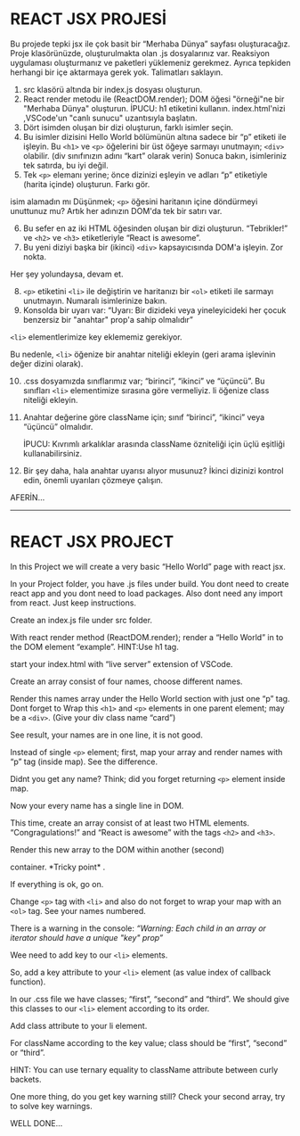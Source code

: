 # REACT JSX PROJESİ

Bu projede tepki jsx ile çok basit bir “Merhaba Dünya” sayfası oluşturacağız.
Proje klasörünüzde, oluşturulmakta olan .js dosyalarınız var. Reaksiyon uygulaması oluşturmanız ve paketleri yüklemeniz gerekmez. Ayrıca tepkiden herhangi bir içe aktarmaya gerek yok. Talimatları saklayın.

1. src klasörü altında bir index.js dosyası oluşturun.
2. React render metodu ile (ReactDOM.render); DOM öğesi "örneği"ne bir "Merhaba Dünya" oluşturun. İPUCU: h1 etiketini kullanın.
   index.html'nizi ,VSCode'un "canlı sunucu" uzantısıyla başlatın.
3. Dört isimden oluşan bir dizi oluşturun, farklı isimler seçin.
4. Bu isimler dizisini Hello World bölümünün altına sadece bir “p” etiketi ile işleyin. Bu `<h1>` ve `<p>` öğelerini bir üst öğeye sarmayı unutmayın; `<div>` olabilir. (div sınıfınızın adını “kart” olarak verin)
   Sonuca bakın, isimleriniz tek satırda, bu iyi değil.
5. Tek `<p>` elemanı yerine; önce dizinizi eşleyin ve adları “p” etiketiyle (harita içinde) oluşturun. Farkı gör.

isim alamadın mı Düşünmek; `<p>` öğesini haritanın içine döndürmeyi unuttunuz mu?
Artık her adınızın DOM'da tek bir satırı var.

6. Bu sefer en az iki HTML öğesinden oluşan bir dizi oluşturun. “Tebrikler!” ve `<h2>` ve `<h3>` etiketleriyle “React is awesome”.
8. Bu yeni diziyi başka bir (ikinci) `<div>` kapsayıcısında DOM'a işleyin. Zor nokta.

Her şey yolundaysa, devam et.

8. `<p>` etiketini `<li>` ile değiştirin ve haritanızı bir `<ol>` etiketi ile sarmayı unutmayın. Numaralı isimlerinize bakın.
10. Konsolda bir uyarı var: “Uyarı: Bir dizideki veya yineleyicideki her çocuk benzersiz bir "anahtar" prop'a sahip olmalıdır”

`<li>` elementlerimize key eklememiz gerekiyor.

Bu nedenle, `<li>` öğenize bir anahtar niteliği ekleyin (geri arama işlevinin değer dizini olarak).

10. .css dosyamızda sınıflarımız var; “birinci”, “ikinci” ve “üçüncü”. Bu sınıfları `<li>` elementimize sırasına göre vermeliyiz.
    li öğenize class niteliği ekleyin.
11. Anahtar değerine göre className için; sınıf “birinci”, “ikinci” veya “üçüncü” olmalıdır.

    İPUCU: Kıvrımlı arkalıklar arasında className özniteliği için üçlü eşitliği kullanabilirsiniz.
12. Bir şey daha, hala anahtar uyarısı alıyor musunuz? İkinci dizinizi kontrol edin, önemli uyarıları çözmeye çalışın.

AFERİN…

---

# REACT JSX PROJECT

In this Project we will create a very
basic “Hello World” page with react jsx.

In your Project folder, you have .js files
under build. You dont need to create react app and you dont need to load
packages. Also dont need any import from react. Just keep instructions.

Create an index.js file under src folder.

With react render method (ReactDOM.render); render a “Hello
World” in to the DOM element “example”. HINT:Use h1 tag.

start your index.html with “live server” extension of VSCode.

Create an array consist of four names, choose different names.

Render this names array under the Hello World section with just
one “p” tag. Dont forget to Wrap this `<h1>` and `<p>` elements in one
parent element; may be a `<div>`. (Give your div class name “card”)

See result, your names are in one line, it is not good.

Instead of single `<p>` element; first, map your array and
render names with “p” tag (inside map). See the difference.

Didnt you get any name? Think; did you
forget returning `<p>` element inside map.

Now your every name has a single line in
DOM.

This time, create an array consist of at least two HTML elements.
“Congragulations!” and “React is awesome” with the tags `<h2>` and `<h3>`.

Render this new array to the DOM within another (second)

<div> container.  *Tricky point* .

If everything is ok, go on.

Change `<p>` tag with `<li>` and also do not forget to
wrap your map with an `<ol>` tag. See your names numbered.

There is a warning in the console: *“Warning: Each child in an
array or iterator should have a unique "key" prop”*

Wee need to add key to our `<li>` elements.

So, add a key attribute to your `<li>`
element (as value index of callback function).

In our .css file we have classes; “first”, “second” and “third”.
We should give this classes to our `<li>` element according to its order.

Add class attribute to your li element.

For className according to the key value; class should be “first”,
“second” or “third”.

HINT: You can use ternary equality to className attribute between curly backets.

One more thing, do you get key warning still? Check your second
array, try to solve key warnings.

WELL DONE…
